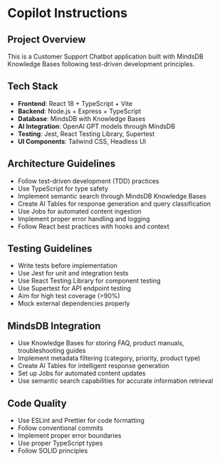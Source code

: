 # Copilot Instructions

<!-- Use this file to provide workspace-specific custom instructions to Copilot. For more details, visit https://code.visualstudio.com/docs/copilot/copilot-customization#_use-a-githubcopilotinstructionsmd-file -->

## Project Overview
This is a Customer Support Chatbot application built with MindsDB Knowledge Bases following test-driven development principles.

## Tech Stack
- **Frontend**: React 18 + TypeScript + Vite
- **Backend**: Node.js + Express + TypeScript
- **Database**: MindsDB with Knowledge Bases
- **AI Integration**: OpenAI GPT models through MindsDB
- **Testing**: Jest, React Testing Library, Supertest
- **UI Components**: Tailwind CSS, Headless UI

## Architecture Guidelines
- Follow test-driven development (TDD) practices
- Use TypeScript for type safety
- Implement semantic search through MindsDB Knowledge Bases
- Create AI Tables for response generation and query classification
- Use Jobs for automated content ingestion
- Implement proper error handling and logging
- Follow React best practices with hooks and context

## Testing Guidelines
- Write tests before implementation
- Use Jest for unit and integration tests
- Use React Testing Library for component testing
- Use Supertest for API endpoint testing
- Aim for high test coverage (>90%)
- Mock external dependencies properly

## MindsDB Integration
- Use Knowledge Bases for storing FAQ, product manuals, troubleshooting guides
- Implement metadata filtering (category, priority, product type)
- Create AI Tables for intelligent response generation
- Set up Jobs for automated content updates
- Use semantic search capabilities for accurate information retrieval

## Code Quality
- Use ESLint and Prettier for code formatting
- Follow conventional commits
- Implement proper error boundaries
- Use proper TypeScript types
- Follow SOLID principles
